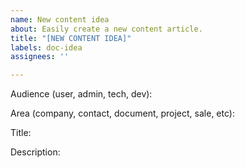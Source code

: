 ```yaml
---
name: New content idea
about: Easily create a new content article.
title: "[NEW CONTENT IDEA]"
labels: doc-idea
assignees: ''

---
```


Audience (user, admin, tech, dev):

Area (company, contact, document, project, sale, etc):
 
Title:

Description:
